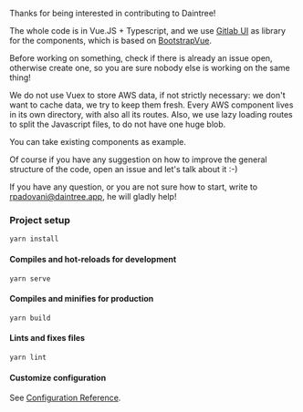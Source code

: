Thanks for being interested in contributing to Daintree!

The whole code is in Vue.JS + Typescript, and we use [Gitlab UI](https://gitlab.com/gitlab-org/gitlab-ui) as library 
for the components, which is based on [BootstrapVue](https://bootstrap-vue.org/).

Before working on something, check if there is already an issue open, otherwise create one, so you are sure nobody else 
is working on the same thing!

We do not use Vuex to store AWS data, if not strictly necessary: we don't want to cache data, we try to keep them fresh.
Every AWS component lives in its own directory, with also all its routes.
Also, we use lazy loading routes to split the Javascript files, to do not have one huge blob.

You can take existing components as example. 

Of course if you have any suggestion on how to improve the general structure of the code, open an issue and let's talk 
about it :-)

If you have any question, or you are not sure how to start, write to rpadovani@daintree.app, he will gladly help!

### Project setup
```
yarn install
```

#### Compiles and hot-reloads for development
```
yarn serve
```

#### Compiles and minifies for production
```
yarn build
```

#### Lints and fixes files
```
yarn lint
```

#### Customize configuration
See [Configuration Reference](https://cli.vuejs.org/config/).

